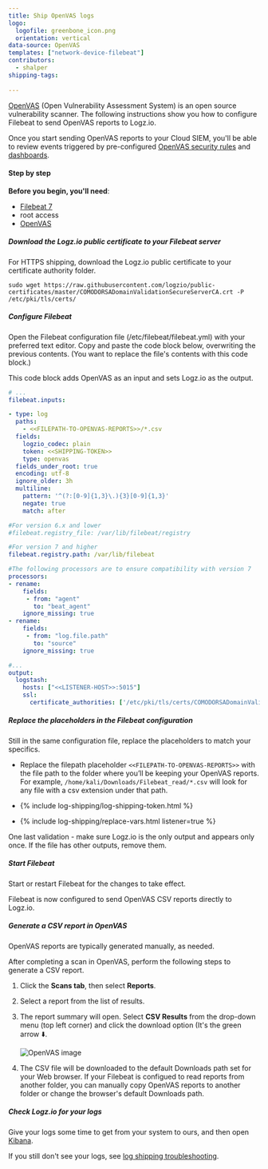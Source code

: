 ```yaml
---
title: Ship OpenVAS logs
logo:
  logofile: greenbone_icon.png
  orientation: vertical
data-source: OpenVAS
templates: ["network-device-filebeat"]
contributors:
  - shalper
shipping-tags:
   
---
```


[OpenVAS](https://www.openvas.org/about.html) (Open Vulnerability Assessment System) is an open source vulnerability scanner. The following instructions show you how to configure Filebeat to send OpenVAS reports to Logz.io.

Once you start sending OpenVAS reports to your Cloud SIEM, you'll be able to review events triggered by pre-configured [OpenVAS security rules](https://app.logz.io/#/dashboard/security/rules/rule-definitions?from=0&sortBy=updatedAt&sortOrder=DESC&search=openvas) and [dashboards](https://app.logz.io/#/dashboard/security/research/dashboards?).

#### Step by step


**Before you begin, you'll need**:

* [Filebeat 7](https://www.elastic.co/guide/en/beats/filebeat/current/filebeat-installation.html)
* root access
* [OpenVAS](https://www.openvas.org/about.html)

<div class="tasklist">

##### Download the Logz.io public certificate to your Filebeat server

For HTTPS shipping, download the Logz.io public certificate to your certificate authority folder.

```shell
sudo wget https://raw.githubusercontent.com/logzio/public-certificates/master/COMODORSADomainValidationSecureServerCA.crt -P /etc/pki/tls/certs/
```

##### Configure Filebeat

Open the Filebeat configuration file (/etc/filebeat/filebeat.yml) with your preferred text editor.
Copy and paste the code block below, overwriting the previous contents. (You want to replace the file's contents with this code block.)

This code block adds OpenVAS as an input and sets Logz.io as the output.

```yaml
# ...
filebeat.inputs:

- type: log
  paths:
    - <<FILEPATH-TO-OPENVAS-REPORTS>>/*.csv
  fields:
    logzio_codec: plain
    token: <<SHIPPING-TOKEN>>
    type: openvas
  fields_under_root: true
  encoding: utf-8
  ignore_older: 3h
  multiline:
    pattern: '^(?:[0-9]{1,3}\.){3}[0-9]{1,3}'
    negate: true
    match: after

#For version 6.x and lower
#filebeat.registry_file: /var/lib/filebeat/registry

#For version 7 and higher
filebeat.registry.path: /var/lib/filebeat

#The following processors are to ensure compatibility with version 7
processors:
- rename:
    fields:
     - from: "agent"
       to: "beat_agent"
    ignore_missing: true
- rename:
    fields:
     - from: "log.file.path"
       to: "source"
    ignore_missing: true

#...
output:
  logstash:
    hosts: ["<<LISTENER-HOST>>:5015"]
    ssl:
      certificate_authorities: ['/etc/pki/tls/certs/COMODORSADomainValidationSecureServerCA.crt']
```


##### Replace the placeholders in the Filebeat configuration

Still in the same configuration file, replace the placeholders to match your specifics.

* Replace the filepath placeholder `<<FILEPATH-TO-OPENVAS-REPORTS>>` with the file path to the folder where you’ll be keeping your OpenVAS reports. For example, `/home/kali/Downloads/Filebeat_read/*.csv` will look for any file with a csv extension under that path.

* {% include log-shipping/log-shipping-token.html %}

* {% include log-shipping/replace-vars.html listener=true %}

One last validation - make sure Logz.io is the only output and appears only once.
If the file has other outputs, remove them.

##### Start Filebeat

Start or restart Filebeat for the changes to take effect.
  
Filebeat is now configured to send OpenVAS CSV reports directly to Logz.io.

##### Generate a CSV report in OpenVAS

OpenVAS reports are typically generated manually, as needed.

After completing a scan in OpenVAS, perform the following steps to generate a CSV report.

1. Click the **Scans tab**, then select **Reports**.
2. Select a report from the list of results.
3. The report summary will open. Select **CSV Results** from the drop-down menu (top left corner) and click the download option (It's the green arrow ⬇️.

    ![OpenVAS image](https://dytvr9ot2sszz.cloudfront.net/logz-docs/security-analytics/openvas.png)

4. The CSV file will be downloaded to the default Downloads path set for your Web browser.    If your Filebeat is configued to read reports from another folder, you can manually copy OpenVAS reports to another folder or change the browser's default Downloads path.

##### Check Logz.io for your logs

Give your logs some time to get from your system to ours, and then open [Kibana](https://app.logz.io/#/dashboard/kibana).

If you still don't see your logs, see [log shipping troubleshooting]({{site.baseurl}}/user-guide/log-shipping/log-shipping-troubleshooting.html).

</div>

